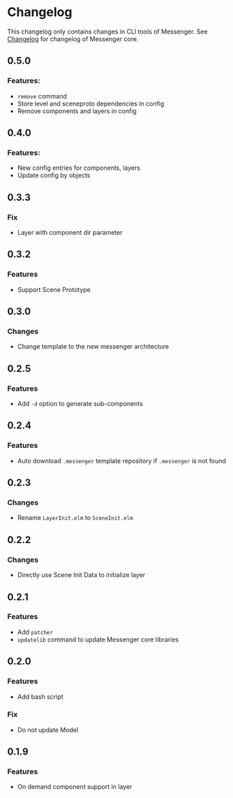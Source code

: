 # Changelog

This changelog only contains changes in CLI tools of Messenger. See [Changelog](https://github.com/elm-messenger/messenger-core/blob/master/Changelog.md) for changelog of Messenger core.

## 0.5.0

### Features:

- `remove` command
- Store level and sceneproto dependencies in config
- Remove components and layers in config

## 0.4.0

### Features:

- New config entries for components, layers
- Update config by objects

## 0.3.3

### Fix

- Layer with component dir parameter

## 0.3.2

### Features

- Support Scene Prototype

## 0.3.0

### Changes

- Change template to the new messenger architecture

## 0.2.5

### Features

- Add `-d` option to generate sub-components

## 0.2.4

### Features

- Auto download `.messenger` template repository if `.messenger` is not found

## 0.2.3

### Changes

- Rename `LayerInit.elm` to `SceneInit.elm`

## 0.2.2

### Changes

- Directly use Scene Init Data to initialize layer

## 0.2.1

### Features

- Add `patcher`
- `updatelib` command to update Messenger core libraries

## 0.2.0

### Features

- Add bash script

### Fix

- Do not update Model

## 0.1.9

### Features

- On demand component support in layer
